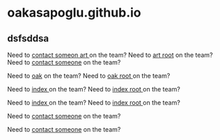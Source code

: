 # oakasapoglu.github.io

## dsfsddsa



Need to [contact someon  art   ](art.txt) on the team?
Need to [art root](/art.txt) on the team?
Need to [contact someone](art.txt) on the team?

Need to [oak](oak.md) on the team?
Need to [oak root ](/oak.md) on the team?






Need to [index    ](index.html)  on the team?
Need to [index root  ](/index.html) on the team?



Need to [index    ](index2.html)  on the team?
Need to [index root  ](/index2.html) on the team?


Need to [contact someone](art.txt) on the team?

Need to [contact someone](art.txt) on the team?


